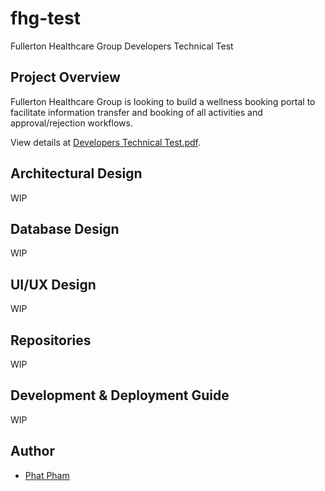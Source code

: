 # fhg-test
Fullerton Healthcare Group Developers Technical Test

## Project Overview
Fullerton Healthcare Group is looking to build a wellness booking portal to facilitate information
transfer and booking of all activities and approval/rejection workflows.

View details at [Developers Technical Test.pdf](/docs/developers-technical-test.pdf).

## Architectural Design
WIP

## Database Design
WIP

## UI/UX Design
WIP

## Repositories
WIP

## Development & Deployment Guide
WIP

## Author
- [Phat Pham](https://github.com/phatpham9)
